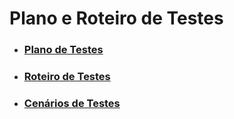 # Plano e Roteiro de Testes

- ### [Plano de Testes](https://github.com/Gestao-E-qualidade/plano-e-roteiro-de-testes/blob/main/plano-de-testes.pdf)

- ### [Roteiro de Testes](https://github.com/Gestao-E-qualidade/plano-e-roteiro-de-testes/blob/main/roteiro-de-testes.pdf)

- ### [Cenários de Testes](https://github.com/Gestao-E-qualidade/plano-e-roteiro-de-testes/blob/main/cenarios-de-testes.pdf)
